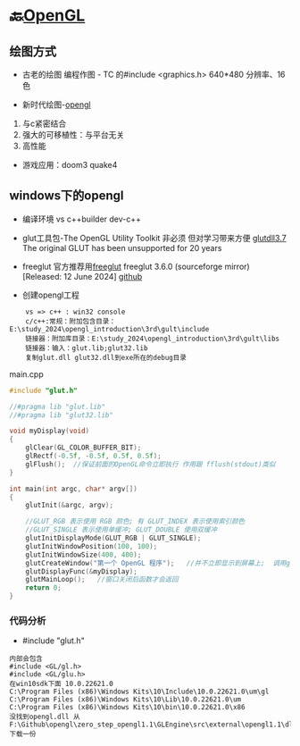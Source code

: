 # 🔙[OpenGL](/docs/opengl/)



## 绘图方式 
- 古老的绘图
编程作图 - TC 的#include <graphics.h>
640*480 分辨率、16 色

- 新时代绘图-[opengl](www.opengl.org)
1. 与c紧密结合
2. 强大的可移植性：与平台无关
3. 高性能

- 游戏应用：doom3 quake4



## windows下的opengl

- 编译环境
vs c++builder dev-c++

- glut工具包-The OpenGL Utility Toolkit
非必须 但对学习带来方便
[glutdll3.7](http://www.opengl.org/resources/libraries/glut/glutdlls37beta.zip)
The original GLUT has been unsupported for 20 years

- freeglut
官方推荐用[freeglut](https://freeglut.sourceforge.net/)
freeglut 3.6.0 (sourceforge mirror) [Released: 12 June 2024]
[github](https://github.com/freeglut/freeglut)


- 创建opengl工程
```
    vs => c++ : win32 console
    c/c++:常规：附加包含目录：E:\study_2024\opengl_introduction\3rd\gult\include
    链接器：附加库目录：E:\study_2024\opengl_introduction\3rd\gult\libs
    链接器：输入：glut.lib;glut32.lib
    复制glut.dll glut32.dll到exe所在的debug目录
```
main.cpp
```cpp
#include "glut.h"

//#pragma lib "glut.lib"
//#pragma lib "glut32.lib"

void myDisplay(void)
{
	glClear(GL_COLOR_BUFFER_BIT);
	glRectf(-0.5f, -0.5f, 0.5f, 0.5f);
	glFlush();  //保证前面的OpenGL命令立即执行 作用跟 fflush(stdout)类似
}

int main(int argc, char* argv[])
{
	glutInit(&argc, argv);

	//GLUT_RGB 表示使用 RGB 颜色; 有 GLUT_INDEX 表示使用索引颜色
	//GLUT_SINGLE 表示使用单缓冲; GLUT_DOUBLE 使用双缓冲
	glutInitDisplayMode(GLUT_RGB | GLUT_SINGLE);
	glutInitWindowPosition(100, 100);
	glutInitWindowSize(400, 400);
	glutCreateWindow("第一个 OpenGL 程序");   //并不立即显示到屏幕上;  调用glutMainLoop才能看到窗口
	glutDisplayFunc(&myDisplay);
	glutMainLoop();   //窗口关闭后函数才会返回
	return 0;
}
```


### 代码分析
- #include "glut.h"
```
内部会包含
#include <GL/gl.h>
#include <GL/glu.h>
在win10sdk下面 10.0.22621.0
C:\Program Files (x86)\Windows Kits\10\Include\10.0.22621.0\um\gl
C:\Program Files (x86)\Windows Kits\10\Lib\10.0.22621.0\um
C:\Program Files (x86)\Windows Kits\10\bin\10.0.22621.0\x86 
没找到opengl.dll 从F:\Github\opengl\zero_step_opengl1.1\GLEngine\src\external\opengl1.1\dll下载一份
```


























